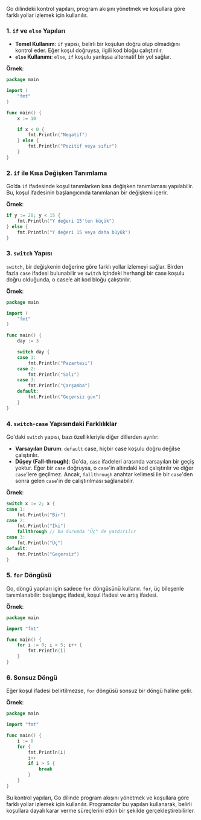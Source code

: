 Go dilindeki kontrol yapıları, program akışını yönetmek ve koşullara göre farklı yollar izlemek için kullanılır. 

### 1. `if` ve `else` Yapıları
- **Temel Kullanım**: `if` yapısı, belirli bir koşulun doğru olup olmadığını kontrol eder. Eğer koşul doğruysa, ilgili kod bloğu çalıştırılır.
- **`else` Kullanımı**: `else`, `if` koşulu yanlışsa alternatif bir yol sağlar.

**Örnek**:
```go
package main

import (
    "fmt"
)

func main() {
    x := 10

    if x < 0 {
        fmt.Println("Negatif")
    } else {
        fmt.Println("Pozitif veya sıfır")
    }
}
```

### 2. `if` ile Kısa Değişken Tanımlama
Go’da `if` ifadesinde koşul tanımlarken kısa değişken tanımlaması yapılabilir. Bu, koşul ifadesinin başlangıcında tanımlanan bir değişkeni içerir.

**Örnek**:
```go
if y := 20; y < 15 {
    fmt.Println("Y değeri 15'ten küçük")
} else {
    fmt.Println("Y değeri 15 veya daha büyük")
}
```

### 3. `switch` Yapısı
`switch`, bir değişkenin değerine göre farklı yollar izlemeyi sağlar. Birden fazla `case` ifadesi bulunabilir ve `switch` içindeki herhangi bir case koşulu doğru olduğunda, o case’e ait kod bloğu çalıştırılır.

**Örnek**:
```go
package main

import (
    "fmt"
)

func main() {
    day := 3

    switch day {
    case 1:
        fmt.Println("Pazartesi")
    case 2:
        fmt.Println("Salı")
    case 3:
        fmt.Println("Çarşamba")
    default:
        fmt.Println("Geçersiz gün")
    }
}
```

### 4. `switch`-`case` Yapısındaki Farklılıklar
Go'daki `switch` yapısı, bazı özellikleriyle diğer dillerden ayrılır:

- **Varsayılan Durum**: `default` case, hiçbir case koşulu doğru değilse çalıştırılır.
- **Düşey (Fall-through)**: Go'da, `case` ifadeleri arasında varsayılan bir geçiş yoktur. Eğer bir `case` doğruysa, o `case`'in altındaki kod çalıştırılır ve diğer `case`'lere geçilmez. Ancak, `fallthrough` anahtar kelimesi ile bir `case`'den sonra gelen `case`'in de çalıştırılması sağlanabilir.

**Örnek**:
```go
switch x := 2; x {
case 1:
    fmt.Println("Bir")
case 2:
    fmt.Println("İki")
    fallthrough // bu durumda "Üç" de yazdırılır
case 3:
    fmt.Println("Üç")
default:
    fmt.Println("Geçersiz")
}
```

### 5. `for` Döngüsü
Go, döngü yapıları için sadece `for` döngüsünü kullanır. `for`, üç bileşenle tanımlanabilir: başlangıç ifadesi, koşul ifadesi ve artış ifadesi.

**Örnek**:
```go
package main

import "fmt"

func main() {
    for i := 0; i < 5; i++ {
        fmt.Println(i)
    }
}
```

### 6. Sonsuz Döngü
Eğer koşul ifadesi belirtilmezse, `for` döngüsü sonsuz bir döngü haline gelir.

**Örnek**:
```go
package main

import "fmt"

func main() {
    i := 0
    for {
        fmt.Println(i)
        i++
        if i > 5 {
            break
        }
    }
}
```

Bu kontrol yapıları, Go dilinde program akışını yönetmek ve koşullara göre farklı yollar izlemek için kullanılır. Programcılar bu yapıları kullanarak, belirli koşullara dayalı karar verme süreçlerini etkin bir şekilde gerçekleştirebilirler.
